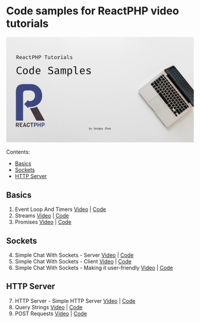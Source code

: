 # Code samples for ReactPHP video tutorials

<p align="center">
    <img src="logo.jpg" alt="ReactPHP Code Tutorials">
</p>

Contents:

- [Basics](#basics)
- [Sockets](#sockets)
- [HTTP Server](#http-server)

## Basics
1.  Event Loop And Timers  [Video](https://youtu.be/mJFbYHYxSDg) | [Code](https://github.com/seregazhuk/reactphp-video-tutorials/tree/master/event-loop)
2. Streams [Video](https://youtu.be/k3Jqg3UNWrk) | [Code](https://github.com/seregazhuk/reactphp-video-tutorials/tree/master/streams)
3. Promises [Video](https://youtu.be/_R3tHmhCAbw) | [Code](https://github.com/seregazhuk/reactphp-video-tutorials/tree/master/promises)

## Sockets
4. Simple Chat With Sockets - Server [Video](https://youtu.be/xv1_IhT-kiM) | [Code](https://github.com/seregazhuk/reactphp-video-tutorials/tree/master/socket)
5. Simple Chat With Sockets - Client [Video](https://youtu.be/zv4YcIo-lYk) | [Code](https://github.com/seregazhuk/reactphp-video-tutorials/tree/master/socket)
6. Simple Chat With Sockets - Making it user-friendly [Video](https://youtu.be/VyUIVxdf7BU) | [Code](https://github.com/seregazhuk/reactphp-video-tutorials/tree/master/socket)

## HTTP Server
7. HTTP Server - Simple HTTP Server [Video](https://youtu.be/iNH3CPZQ_Ms) | [Code](https://github.com/seregazhuk/reactphp-video-tutorials/tree/master/http)
8. Query Strings [Video](https://youtu.be/NaMmxGJLaB4) | [Code](https://github.com/seregazhuk/reactphp-video-tutorials/tree/master/http)
9. POST Requests [Video](https://youtu.be/q01-wCZukDk) | [Code](https://github.com/seregazhuk/reactphp-video-tutorials/tree/master/http)
